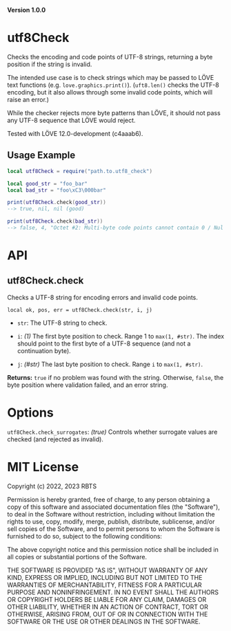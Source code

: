 **Version 1.0.0**

# utf8Check

Checks the encoding and code points of UTF-8 strings, returning a byte position if the string is invalid.

The intended use case is to check strings which may be passed to LÖVE text functions (e.g. `love.graphics.print()`). (`uft8.len()` checks the UTF-8 encoding, but it also allows through some invalid code points, which will raise an error.)

While the checker rejects more byte patterns than LÖVE, it should not pass any UTF-8 sequence that LÖVE would reject.

Tested with LÖVE 12.0-development (c4aaab6).


## Usage Example

```lua
local utf8Check = require("path.to.utf8_check")

local good_str = "foo_bar"
local bad_str = "foo\xC3\000bar"

print(utf8Check.check(good_str))
--> true, nil, nil (good)

print(utf8Check.check(bad_str))
--> false, 4, "Octet #2: Multi-byte code points cannot contain 0 / Nul bytes."
```


# API

## utf8Check.check

Checks a UTF-8 string for encoding errors and invalid code points.

`local ok, pos, err = utf8Check.check(str, i, j)`

* `str`: The UTF-8 string to check.

* `i`: *(1)* The first byte position to check. Range 1 to `max(1, #str)`. The index should point to the first byte of a UTF-8 sequence (and not a continuation byte).

* `j`: *(#str)* The last byte position to check. Range `i` to `max(1, #str)`.

**Returns:** `true` if no problem was found with the string. Otherwise, `false`, the byte position where validation failed, and an error string.


# Options

`utf8Check.check_surrogates`: *(true)* Controls whether surrogate values are checked (and rejected as invalid).


# MIT License

Copyright (c) 2022, 2023 RBTS

Permission is hereby granted, free of charge, to any person obtaining a copy
of this software and associated documentation files (the "Software"), to deal
in the Software without restriction, including without limitation the rights
to use, copy, modify, merge, publish, distribute, sublicense, and/or sell
copies of the Software, and to permit persons to whom the Software is
furnished to do so, subject to the following conditions:

The above copyright notice and this permission notice shall be included in all
copies or substantial portions of the Software.

THE SOFTWARE IS PROVIDED "AS IS", WITHOUT WARRANTY OF ANY KIND, EXPRESS OR
IMPLIED, INCLUDING BUT NOT LIMITED TO THE WARRANTIES OF MERCHANTABILITY,
FITNESS FOR A PARTICULAR PURPOSE AND NONINFRINGEMENT. IN NO EVENT SHALL THE
AUTHORS OR COPYRIGHT HOLDERS BE LIABLE FOR ANY CLAIM, DAMAGES OR OTHER
LIABILITY, WHETHER IN AN ACTION OF CONTRACT, TORT OR OTHERWISE, ARISING FROM,
OUT OF OR IN CONNECTION WITH THE SOFTWARE OR THE USE OR OTHER DEALINGS IN THE
SOFTWARE.
